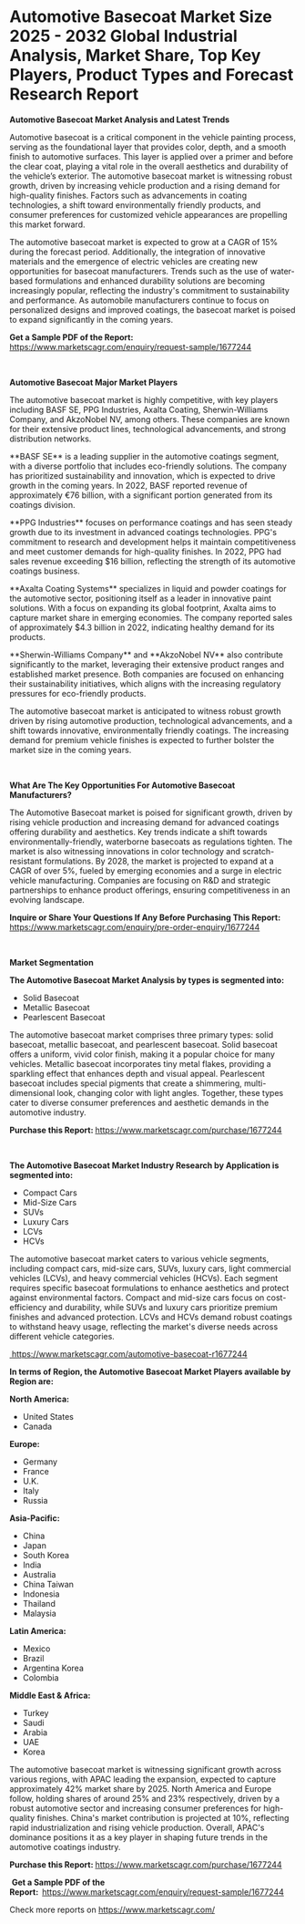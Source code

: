 <p><h1>Automotive Basecoat Market Size 2025 - 2032 Global Industrial Analysis, Market Share, Top Key Players, Product Types and Forecast Research Report</h1></p><p><strong>Automotive Basecoat Market Analysis and Latest Trends</strong></p>
<p><p>Automotive basecoat is a critical component in the vehicle painting process, serving as the foundational layer that provides color, depth, and a smooth finish to automotive surfaces. This layer is applied over a primer and before the clear coat, playing a vital role in the overall aesthetics and durability of the vehicle’s exterior. The automotive basecoat market is witnessing robust growth, driven by increasing vehicle production and a rising demand for high-quality finishes. Factors such as advancements in coating technologies, a shift toward environmentally friendly products, and consumer preferences for customized vehicle appearances are propelling this market forward.</p><p>The automotive basecoat market is expected to grow at a CAGR of 15% during the forecast period. Additionally, the integration of innovative materials and the emergence of electric vehicles are creating new opportunities for basecoat manufacturers. Trends such as the use of water-based formulations and enhanced durability solutions are becoming increasingly popular, reflecting the industry's commitment to sustainability and performance. As automobile manufacturers continue to focus on personalized designs and improved coatings, the basecoat market is poised to expand significantly in the coming years.</p></p>
<p><strong>Get a Sample PDF of the Report:&nbsp;</strong> <a href="https://www.marketscagr.com/enquiry/request-sample/1677244?utm_campaign=3201&utm_medium=2&utm_source=Github&utm_content=ia&utm_term=24032025&utm_id=automotive-basecoat">https://www.marketscagr.com/enquiry/request-sample/1677244</a></p>
<p>&nbsp;</p>
<p><strong>Automotive Basecoat Major Market Players</strong></p>
<p><p>The automotive basecoat market is highly competitive, with key players including BASF SE, PPG Industries, Axalta Coating, Sherwin-Williams Company, and AkzoNobel NV, among others. These companies are known for their extensive product lines, technological advancements, and strong distribution networks.</p><p>**BASF SE** is a leading supplier in the automotive coatings segment, with a diverse portfolio that includes eco-friendly solutions. The company has prioritized sustainability and innovation, which is expected to drive growth in the coming years. In 2022, BASF reported revenue of approximately €76 billion, with a significant portion generated from its coatings division.</p><p>**PPG Industries** focuses on performance coatings and has seen steady growth due to its investment in advanced coatings technologies. PPG's commitment to research and development helps it maintain competitiveness and meet customer demands for high-quality finishes. In 2022, PPG had sales revenue exceeding $16 billion, reflecting the strength of its automotive coatings business.</p><p>**Axalta Coating Systems** specializes in liquid and powder coatings for the automotive sector, positioning itself as a leader in innovative paint solutions. With a focus on expanding its global footprint, Axalta aims to capture market share in emerging economies. The company reported sales of approximately $4.3 billion in 2022, indicating healthy demand for its products.</p><p>**Sherwin-Williams Company** and **AkzoNobel NV** also contribute significantly to the market, leveraging their extensive product ranges and established market presence. Both companies are focused on enhancing their sustainability initiatives, which aligns with the increasing regulatory pressures for eco-friendly products.</p><p>The automotive basecoat market is anticipated to witness robust growth driven by rising automotive production, technological advancements, and a shift towards innovative, environmentally friendly coatings. The increasing demand for premium vehicle finishes is expected to further bolster the market size in the coming years.</p></p>
<p>&nbsp;</p>
<p><strong>What Are The Key Opportunities For Automotive Basecoat Manufacturers?</strong></p>
<p><p>The Automotive Basecoat market is poised for significant growth, driven by rising vehicle production and increasing demand for advanced coatings offering durability and aesthetics. Key trends indicate a shift towards environmentally-friendly, waterborne basecoats as regulations tighten. The market is also witnessing innovations in color technology and scratch-resistant formulations. By 2028, the market is projected to expand at a CAGR of over 5%, fueled by emerging economies and a surge in electric vehicle manufacturing. Companies are focusing on R&D and strategic partnerships to enhance product offerings, ensuring competitiveness in an evolving landscape.</p></p>
<p><strong>Inquire or Share Your Questions If Any Before Purchasing This Report:</strong> <a href="https://www.marketscagr.com/enquiry/pre-order-enquiry/1677244?utm_campaign=3201&utm_medium=2&utm_source=Github&utm_content=ia&utm_term=24032025&utm_id=automotive-basecoat">https://www.marketscagr.com/enquiry/pre-order-enquiry/1677244</a></p>
<p>&nbsp;</p>
<p><strong>Market Segmentation</strong></p>
<p><strong>The Automotive Basecoat Market Analysis by types is segmented into:</strong></p>
<p><ul><li>Solid Basecoat</li><li>Metallic Basecoat</li><li>Pearlescent Basecoat</li></ul></p>
<p><p>The automotive basecoat market comprises three primary types: solid basecoat, metallic basecoat, and pearlescent basecoat. Solid basecoat offers a uniform, vivid color finish, making it a popular choice for many vehicles. Metallic basecoat incorporates tiny metal flakes, providing a sparkling effect that enhances depth and visual appeal. Pearlescent basecoat includes special pigments that create a shimmering, multi-dimensional look, changing color with light angles. Together, these types cater to diverse consumer preferences and aesthetic demands in the automotive industry.</p></p>
<p><strong>Purchase this Report:&nbsp;</strong><a href="https://www.marketscagr.com/purchase/1677244?utm_campaign=3201&utm_medium=2&utm_source=Github&utm_content=ia&utm_term=24032025&utm_id=automotive-basecoat">https://www.marketscagr.com/purchase/1677244</a></p>
<p>&nbsp;</p>
<p><strong>The Automotive Basecoat Market Industry Research by Application is segmented into:</strong></p>
<p><ul><li>Compact Cars</li><li>Mid-Size Cars</li><li>SUVs</li><li>Luxury Cars</li><li>LCVs</li><li>HCVs</li></ul></p>
<p><p>The automotive basecoat market caters to various vehicle segments, including compact cars, mid-size cars, SUVs, luxury cars, light commercial vehicles (LCVs), and heavy commercial vehicles (HCVs). Each segment requires specific basecoat formulations to enhance aesthetics and protect against environmental factors. Compact and mid-size cars focus on cost-efficiency and durability, while SUVs and luxury cars prioritize premium finishes and advanced protection. LCVs and HCVs demand robust coatings to withstand heavy usage, reflecting the market's diverse needs across different vehicle categories.</p></p>
<p><a href="https://www.marketscagr.com/automotive-basecoat-r1677244?utm_campaign=3201&utm_medium=2&utm_source=Github&utm_content=ia&utm_term=24032025&utm_id=automotive-basecoat">&nbsp;https://www.marketscagr.com/automotive-basecoat-r1677244</a></p>
<p><strong>In terms of Region, the Automotive Basecoat Market Players available by Region are:</strong></p>
<p>
    <p> <strong> North America: </strong>
        <ul>
            <li>United States</li>
            <li>Canada</li>
        </ul>
        </p> 
    <p> <strong> Europe: </strong>
        <ul>
            <li>Germany</li>
            <li>France</li>
            <li>U.K.</li>
            <li>Italy</li>
            <li>Russia</li>
        </ul>
        </p> 
    <p> <strong> Asia-Pacific: </strong>
        <ul>
            <li>China</li>
            <li>Japan</li>
            <li>South Korea</li>
            <li>India</li>
            <li>Australia</li>
            <li>China Taiwan</li>
            <li>Indonesia</li>
            <li>Thailand</li>
            <li>Malaysia</li>
        </ul>
        </p> 
    <p> <strong> Latin America: </strong>
        <ul>
            <li>Mexico</li>
            <li>Brazil</li>
            <li>Argentina Korea</li>
            <li>Colombia</li>
        </ul>
        </p> 
    <p> <strong> Middle East & Africa: </strong>
        <ul>
            <li>Turkey</li>
            <li>Saudi</li>
            <li>Arabia</li>
            <li>UAE</li>
            <li>Korea</li>
        </ul>
    </p>
    </p>
<p><p>The automotive basecoat market is witnessing significant growth across various regions, with APAC leading the expansion, expected to capture approximately 42% market share by 2025. North America and Europe follow, holding shares of around 25% and 23% respectively, driven by a robust automotive sector and increasing consumer preferences for high-quality finishes. China's market contribution is projected at 10%, reflecting rapid industrialization and rising vehicle production. Overall, APAC's dominance positions it as a key player in shaping future trends in the automotive coatings industry.</p></p>
<p><strong>Purchase this Report: </strong><a href="https://www.marketscagr.com/purchase/1677244?utm_campaign=3201&utm_medium=2&utm_source=Github&utm_content=ia&utm_term=24032025&utm_id=automotive-basecoat">https://www.marketscagr.com/purchase/1677244</a></p>
<p>&nbsp;<strong>Get a Sample PDF of the Report:&nbsp;&nbsp;</strong><a href="https://www.marketscagr.com/enquiry/request-sample/1677244?utm_campaign=3201&utm_medium=2&utm_source=Github&utm_content=ia&utm_term=24032025&utm_id=automotive-basecoat">https://www.marketscagr.com/enquiry/request-sample/1677244</a></p>
<p><strong></strong></p>
<p>Check more reports on <a href="https://www.marketscagr.com/?utm_campaign=3201&utm_medium=2&utm_source=Github&utm_content=ia&utm_term=24032025&utm_id=automotive-basecoat">https://www.marketscagr.com/</a></p>